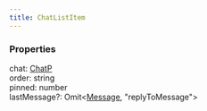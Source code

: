 ```yaml
---
title: ChatListItem
---
```


### Properties

<div class="flex flex-col gap-3"><div><div class="flex gap-2"><div class="font-mono"><span class="font-bold">chat</span><span class="opacity-50">:</span> <a href="/gh/types/chatp"  >ChatP</a></div></div></div><div><div class="flex gap-2"><div class="font-mono"><span class="font-bold">order</span><span class="opacity-50">:</span> <span>string</span></div></div></div><div><div class="flex gap-2"><div class="font-mono"><span class="font-bold">pinned</span><span class="opacity-50">:</span> <span>number</span></div></div></div><div><div class="flex gap-2"><div class="font-mono"><span class="font-bold">lastMessage</span><span class="opacity-50"><span title="Optional" class="cursor-help">?</span>:</span> <span href="/">Omit</span><span class="opacity-50">&lt;</span><a href="/gh/types/message"  >Message</a><span class="opacity-50">,</span> <span>&quot;replyToMessage&quot;</span><span class="opacity-50">&gt;</span></div></div></div></div>


